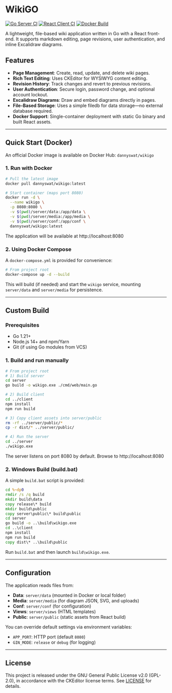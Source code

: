 # WikiGO

[![Go Server CI](https://github.com/dannyswat/wikigo/actions/workflows/go.yml/badge.svg)](https://github.com/dannyswat/wikigo/actions/workflows/go.yml) [![React Client CI](https://github.com/dannyswat/wikigo/actions/workflows/react.yml/badge.svg)](https://github.com/dannyswat/wikigo/actions/workflows/react.yml) [![Docker Build](https://github.com/dannyswat/wikigo/actions/workflows/docker.yml/badge.svg)](https://github.com/dannyswat/wikigo/actions/workflows/docker.yml)

A lightweight, file-based wiki application written in Go with a React front-end. It supports markdown editing, page revisions, user authentication, and inline Excalidraw diagrams.

## Features

- **Page Management**: Create, read, update, and delete wiki pages.
- **Rich Text Editing**: Uses CKEditor for WYSIWYG content editing.
- **Revision History**: Track changes and revert to previous revisions.
- **User Authentication**: Secure login, password change, and optional account lockout.
- **Excalidraw Diagrams**: Draw and embed diagrams directly in pages.
- **File-Based Storage**: Uses a simple filedb for data storage—no external database required.
- **Docker Support**: Single-container deployment with static Go binary and built React assets.

---

## Quick Start (Docker)

An official Docker image is available on Docker Hub: `dannyswat/wikigo`

### 1. Run with Docker

```bash
# Pull the latest image
docker pull dannyswat/wikigo:latest

# Start container (maps port 8080)
docker run -d \
  --name wikigo \
  -p 8080:8080 \
  -v $(pwd)/server/data:/app/data \
  -v $(pwd)/server/media:/app/media \
  -v $(pwd)/server/conf:/app/conf \
  dannyswat/wikigo:latest
```

The application will be available at http://localhost:8080

### 2. Using Docker Compose

A `docker-compose.yml` is provided for convenience:

```bash
# From project root
docker-compose up -d --build
```

This will build (if needed) and start the `wikigo` service, mounting `server/data` and `server/media` for persistence.

---

## Custom Build

### Prerequisites

- Go 1.21+
- Node.js 14+ and npm/Yarn
- Git (if using Go modules from VCS)

### 1. Build and run manually

```bash
# From project root
# 1) Build server
cd server
go build -o wikigo.exe ./cmd/web/main.go

# 2) Build client
cd ../client
npm install
npm run build

# 3) Copy client assets into server/public
rm -rf ../server/public/*
cp -r dist/* ../server/public/

# 4) Run the server
cd ../server
./wikigo.exe
```

The server listens on port 8080 by default. Browse to http://localhost:8080

### 2. Windows Build (build.bat)

A simple `build.bat` script is provided:

```bat
cd %~dp0
rmdir /s /q build
mkdir build\data
copy release\* build
mkdir build\public
copy server\public\* build\public
cd server
go build -o ..\build\wikigo.exe
cd ..\client
npm install
npm run build
copy dist\* ..\build\public
```

Run `build.bat` and then launch `build\wikigo.exe`.

---

## Configuration

The application reads files from:

- **Data**: `server/data` (mounted in Docker or local folder)
- **Media**: `server/media` (for diagram JSON, SVG, and uploads)
- **Conf**: `server/conf` (for configuration)
- **Views**: `server/views` (HTML templates)
- **Public**: `server/public` (static assets from React build)

You can override default settings via environment variables:

- `APP_PORT`: HTTP port (default `8080`)
- `GIN_MODE`: `release` or `debug` (for logging)

---

## License

This project is released under the GNU General Public License v2.0 (GPL-2.0), in accordance with the CKEditor license terms. See [LICENSE](LICENSE) for details.
